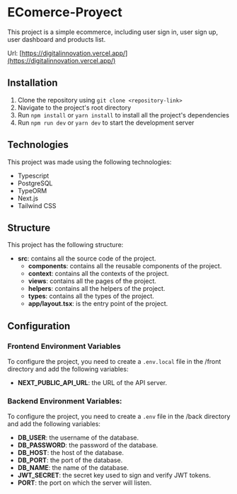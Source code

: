 # EComerce-Proyect

This project is a simple ecommerce, including user sign in, user sign up, user dashboard and products list.

Url: [https://digitalinnovation.vercel.app/](https://digitalinnovation.vercel.app/)


## Installation

1. Clone the repository using `git clone <repository-link>`
2. Navigate to the project's root directory
3. Run `npm install` or `yarn install` to install all the project's dependencies
4. Run `npm run dev` or `yarn dev` to start the development server

## Technologies

This project was made using the following technologies:

- Typescript
- PostgreSQL
- TypeORM
- Next.js
- Tailwind CSS

## Structure

This project has the following structure:

- **src**: contains all the source code of the project.
  - **components**: contains all the reusable components of the project.
  - **context**: contains all the contexts of the project.
  - **views**: contains all the pages of the project.
  - **helpers**: contains all the helpers of the project.
  - **types**: contains all the types of the project.
  - **app/layout.tsx**: is the entry point of the project.

## Configuration

### Frontend Environment Variables

To configure the project, you need to create a `.env.local` file in the /front directory and add the following variables:

- **NEXT_PUBLIC_API_URL**: the URL of the API server.

### Backend Environment Variables:

To configure the project, you need to create a `.env` file in the /back directory and add the following variables:

- **DB_USER**: the username of the database.
- **DB_PASSWORD**: the password of the database.
- **DB_HOST**: the host of the database.
- **DB_PORT**: the port of the database.
- **DB_NAME**: the name of the database.
- **JWT_SECRET**: the secret key used to sign and verify JWT tokens.
- **PORT**: the port on which the server will listen.
